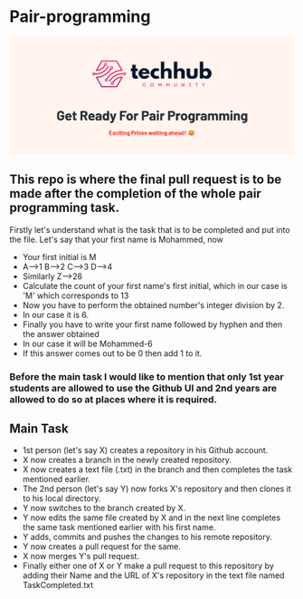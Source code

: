 # Pair-programming

![presentation](/assets/image.png)

## This repo is where the final pull request is to be made after the completion of the whole pair programming task.

Firstly let's understand what is the task that is to be completed and put into the file. Let's say that your first name is Mohammed, now 
- Your first initial is M
- A-->1    B-->2   C-->3   D-->4
- Similarly Z-->26
- Calculate the count of your first name's first initial, which in our case is 'M' which corresponds to 13
- Now you have to perform the obtained number's integer division by 2.
- In our case it is 6.
- Finally you have to write your first name followed by hyphen and then the answer obtained
- In our case it will be Mohammed-6
- If this answer comes out to be 0 then add 1 to it.

### Before the main task I would like to mention that only 1st year students are allowed to use the Github UI and 2nd years are allowed to do so at places where it is required.

## Main Task 
- 1st person (let's say X) creates a repository in his Github account.
- X now creates a branch in the newly created repository.
- X now creates a text file (.txt) in the branch and then completes the task mentioned earlier.
- The 2nd person (let's say Y) now forks X's repository and then clones it to his local directory.
- Y now switches to the branch created by X.
- Y now edits the same file created by X and in the next line completes the same task mentioned earlier with his first name.
- Y adds, commits and pushes the changes to his remote repository.
- Y now creates a pull request for the same.
- X now merges Y's pull request.
- Finally either one of X or Y make a pull request to this repository by adding their Name and the URL of X's repository in the text file named TaskCompleted.txt
